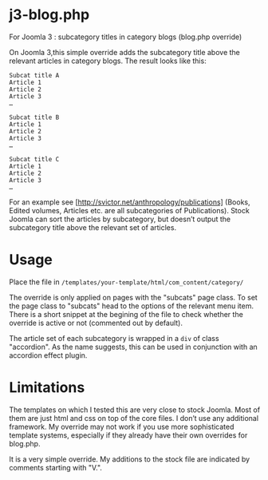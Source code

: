 # j3-blog.php
For Joomla 3 : subcategory titles in category blogs (blog.php override)

On Joomla 3,this simple override adds the subcategory title above the relevant articles in category blogs. The result looks like this:

````
Subcat title A
Article 1
Article 2
Article 3
…

Subcat title B
Article 1
Article 2
Article 3
…

Subcat title C
Article 1
Article 2
Article 3
…
````

For an example see [http://svictor.net/anthropology/publications] (Books, Edited volumes, Articles etc. are all subcategories of Publications). Stock Joomla can sort the articles by subcategory, but doesn’t output the subcategory title above the relevant set of articles. 

# Usage
Place the file in `/templates/your-template/html/com_content/category/`

The override is only applied on pages with the "subcats" page class. To set the page class to "subcats" head to the options of the relevant menu item. 
There is a short snippet at the begining of the file to check whether the override is active or not (commented out by default). 

The article set of each subcategory is wrapped in a `div` of class "accordion". As the name suggests, this can be used in conjunction with an accordion effect plugin.

# Limitations
The templates on which I tested this are very close to stock Joomla. Most of them are just html and css on top of the core files. I don’t use any additional framework. My override may not work if you use more sophisticated template systems, especially if they already have their own overrides for blog.php.

It is a very simple override. My additions to the stock file are indicated by comments starting with "V.".
